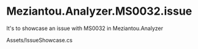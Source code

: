 # Meziantou.Analyzer.MS0032.issue
It's to showcase an issue with MS0032 in Meziantou.Analyzer

Assets/IssueShowcase.cs
